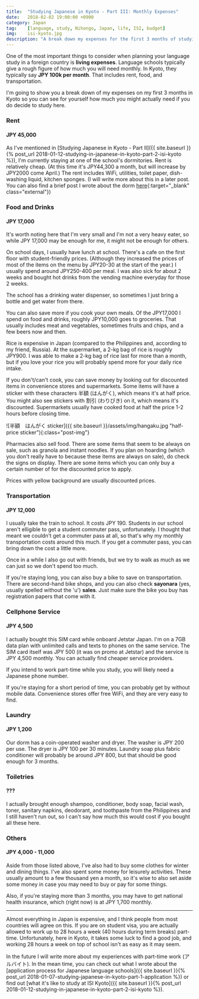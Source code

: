 ```yaml
---
title:  "Studying Japanese in Kyoto - Part III: Monthly Expenses"
date:   2018-02-02 19:00:00 +0900
category: Japan
tag:    [language, study, Nihongo, Japan, life, ISI, budget]
img:	isi-kyoto.jpg
description: "A break down my expenses for the first 3 months of studying Nihongo in Kyoto at a Japanese language school. I also give a bit of advice on how to minimize expenses."
---
```


One of the most important things to consider when planning your language study in a foreign country is **living expenses**. Language schools typically give a rough figure of how much you will need monthly. In Kyoto, they typically say **JPY 100k per month**. That includes rent, food, and transportation.

I'm going to show you a break down of my expenses on my first 3 months in Kyoto so you can see for yourself how much you might actually need if you do decide to study here.
<!-- more -->

### Rent
#### JPY 45,000
As I've mentioned in [Studying Japanese in Kyoto - Part II]({{ site.baseurl }}{% post_url 2018-01-12-studying-in-japanese-in-kyoto-part-2-isi-kyoto %}), I'm currently staying at one of the school's dormitories. Rent is relatively cheap. (At this time it's JPY44,300 a month, but will increase by JPY2000 come April.) The rent includes WiFi, utilities, toilet paper, dish-washing liquid, kitchen sponges. (I will write more about this in a later post. You can also find a brief post I wrote about the dorm [here](https://kimtomwrites.wordpress.com/2018/01/28/this-blog-this-dorm/){:target="_blank" class="external"})

### Food and Drinks
#### JPY 17,000
It's worth noting here that I'm very small and I'm not a very heavy eater, so while JPY 17,000 may be enough for me, it might not be enough for others.

On school days, I usually have lunch at school. There's a cafe on the first floor with student-friendly prices. (Although they increased the prices of most of the items on the menu by JPY20-30 at the start of the year.) I usually spend around JPY250-400 per meal. I was also sick for about 2 weeks and bought hot drinks from the vending machine everyday for those 2 weeks.

The school has a drinking water dispenser, so sometimes I just bring a bottle and get water from there.

You can also save more if you cook your own meals. Of the JPY17,000 I spend on food and drinks, roughly JPY10,000 goes to groceries. That usually includes meat and vegetables, sometimes fruits and chips, and a few beers now and then.

Rice is expensive in Japan (compared to the Philippines and, according to my friend, Russia). At the supermarket, a 2-kg bag of rice is roughly JPY900. I was able to make a 2-kg bag of rice last for more than a month, but if you love your rice you will probably spend more for your daily rice intake.

If you don't/can't cook, you can save money by looking out for discounted items in convenience stores and supermarkets. Some items will have a sticker with these characters 半額 (はんがく), which means it's at half price. You might also see stickers with 割引 (わりびき) on it, which means it's discounted. Supermarkets usually have cooked food at half the price 1-2 hours before closing time.

![半額　はんがく sticker]({{ site.baseurl }}/assets/img/hangaku.jpg "half-price sticker"){:class="post-img"}

Pharmacies also sell food. There are some items that seem to be always on sale, such as granola and instant noodles. If you plan on hoarding (which you don't really have to because these items are always on sale), do check the signs on display. There are some items which you can only buy a certain number of for the discounted price to apply.

Prices with yellow background are usually discounted prices.

### Transportation
#### JPY 12,000
I usually take the train to school. It costs JPY 190. Students in our school aren't elligible to get a student commuter pass, unfortunately. I thought that meant we couldn't get a commuter pass at all, so that's why my monthly transportation costs around this much. If you get a commuter pass, you can bring down the cost a little more.

Once in a while I also go out with friends, but we try to walk as much as we can just so we don't spend too much.

If you're staying long, you can also buy a bike to save on transportation. There are second-hand bike shops, and you can also check **sayonara** (yes, usually spelled without the 'u') **sales**. Just make sure the bike you buy has registration papers that come with it.

### Cellphone Service
#### JPY 4,500
I actually bought this SIM card while onboard Jetstar Japan. I'm on a 7GB data plan with unlimited calls and texts to phones on the same service. The SIM card itself was JPY 500 (it was on promo at Jetstar) and the service is JPY 4,500 monthly. You can actually find cheaper service providers.

If you intend to work part-time while you study, you will likely need a Japanese phone number.

If you're staying for a short period of time, you can probably get by without mobile data. Convenience stores offer free WiFi, and they are very easy to find.

### Laundry
#### JPY 1,200
Our dorm has a coin-operated washer and dryer. The washer is JPY 200 per use. The dryer is JPY 100 per 30 minutes. Laundry soap plus fabric conditioner will probably be around JPY 800, but that should be good enough for 3 months.

### Toiletries
#### ???
I actually brought enough shampoo, conditioner, body soap, facial wash, toner, sanitary napkins, deodorant, and toothpaste from the Philippines and I still haven't run out, so I can't say how much this would cost if you bought all these here.

### Others
#### JPY 4,000 - 11,000
Aside from those listed above, I've also had to buy some clothes for winter and dining things. I've also spent some money for leisurely activities. These usually amount to a few thousand yen a month, so it's wise to also set aside some money in case you may need to buy or pay for some things.

Also, if you're staying more than 3 months, you may have to get national health insurance, which (right now) is at JPY 1,700 monthly.

----

Almost everything in Japan is expensive, and I think people from most countries will agree on this. If you are on student visa, you are actually allowed to work up to 28 hours a week (40 hours during term breaks) part-time. Unfortunately, here in Kyoto, it takes some luck to find a good job, and working 28 hours a week on top of school isn't as easy as it may seem.

In the future I will write more about my experiences with part-time work (アルバイト). In the mean time, you can check out what I wrote about the [application process for Japanese language schools]({{ site.baseurl }}{% post_url 2018-01-07-studying-japanese-in-kyoto-part-1-application %}) or find out [what it's like to study at ISI Kyoto]({{ site.baseurl }}{% post_url 2018-01-12-studying-in-japanese-in-kyoto-part-2-isi-kyoto %}).